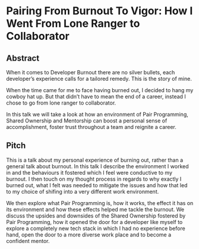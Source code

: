 # Pairing From Burnout To Vigor: How I Went From Lone Ranger to Collaborator

## Abstract
When it comes to Developer Burnout there are no silver bullets, each developer’s experience calls for a tailored remedy.
This is the story of mine.

When the time came for me to face having burned out, I decided to hang my cowboy hat up.
But that didn’t have to mean the end of a career, instead I chose to go from lone ranger to collaborator.

In this talk we will take a look at how an environment of Pair Programming, Shared Ownership and Mentorship can boost a personal sense of accomplishment, foster trust throughout a team and reignite a career.

## Pitch
This is a talk about my personal experience of burning out, rather than a general talk about burnout.
In this talk I describe the environment I worked in and the behaviours it fostered which I feel were conductive to my burnout.
I then touch on my thought process in regards to why exactly I burned out, what I felt was needed to mitigate the issues and how that led to my choice of shifing into a very different work environment.

We then explore what Pair Programming is, how it works, the effect it has on its environment and how these effects helped me tackle the burnout.
We discuss the upsides and downsides of the Shared Ownership fostered by Pair Programming, how it opened the door for a developer like myself to explore a completely new tech stack in which I had no experience before hand, open the door to a more diverse work place and to become a confident mentor.
